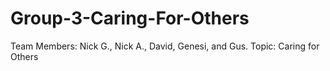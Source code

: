 # Group-3-Caring-For-Others
Team Members: Nick G., Nick A., David, Genesi, and Gus. 
Topic: Caring for Others

